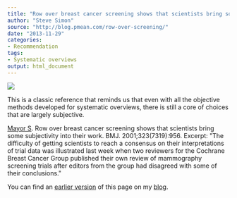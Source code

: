 ```yaml
---
title: "Row over breast cancer screening shows that scientists bring some subjectivity into their work."
author: "Steve Simon"
source: "http://blog.pmean.com/row-over-screening/"
date: "2013-11-29"
categories:
- Recommendation
tags:
- Systematic overviews
output: html_document
---
```


![](http://www.pmean.com/images/row-over-screening01.png)

<!---More--->

This is a classic reference that reminds us that even with all the objective methods developed for systematic overviews, there is still a core of choices that are largely subjective. 

[Mayor S][may1]. Row over breast cancer screening shows that scientists bring some subjectivity into their work. BMJ. 2001;323(7319):956. Excerpt: "The difficulty of getting scientists to reach a consensus on their interpretations of trial data was illustrated last week when two reviewers for the Cochrane Breast Cancer Group published their own review of mammography screening trials after editors from the group had disagreed with some of their conclusions."

[may1]: http://www.ncbi.nlm.nih.gov/pmc/articles/PMC1121506/

You can find an [earlier version][sim1] of this page on my [blog][sim2].

[sim1]: http://blog.pmean.com/row-over-screening/
[sim2]: http://blog.pmean.com